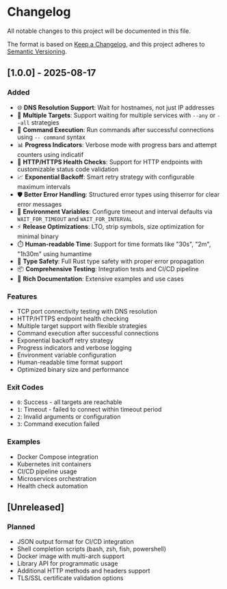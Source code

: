 # Changelog

All notable changes to this project will be documented in this file.

The format is based on [Keep a Changelog](https://keepachangelog.com/en/1.0.0/),
and this project adheres to [Semantic Versioning](https://semver.org/spec/v2.0.0.html).

## [1.0.0] - 2025-08-17

### Added
- 🌐 **DNS Resolution Support**: Wait for hostnames, not just IP addresses
- 🔗 **Multiple Targets**: Support waiting for multiple services with `--any` or `--all` strategies
- 🚀 **Command Execution**: Run commands after successful connections using `-- command` syntax
- 📊 **Progress Indicators**: Verbose mode with progress bars and attempt counters using indicatif
- 🏥 **HTTP/HTTPS Health Checks**: Support for HTTP endpoints with customizable status code validation
- 📈 **Exponential Backoff**: Smart retry strategy with configurable maximum intervals
- 🛡️ **Better Error Handling**: Structured error types using thiserror for clear error messages
- 🔧 **Environment Variables**: Configure timeout and interval defaults via `WAIT_FOR_TIMEOUT` and `WAIT_FOR_INTERVAL`
- ⚡ **Release Optimizations**: LTO, strip symbols, size optimization for minimal binary
- ⏱️ **Human-readable Time**: Support for time formats like "30s", "2m", "1h30m" using humantime
- 🎯 **Type Safety**: Full Rust type safety with proper error propagation
- 📦 **Comprehensive Testing**: Integration tests and CI/CD pipeline
- 📖 **Rich Documentation**: Extensive examples and use cases

### Features
- TCP port connectivity testing with DNS resolution
- HTTP/HTTPS endpoint health checking
- Multiple target support with flexible strategies
- Command execution after successful connections
- Exponential backoff retry strategy
- Progress indicators and verbose logging
- Environment variable configuration
- Human-readable time format support
- Optimized binary size and performance

### Exit Codes
- `0`: Success - all targets are reachable
- `1`: Timeout - failed to connect within timeout period
- `2`: Invalid arguments or configuration
- `3`: Command execution failed

### Examples
- Docker Compose integration
- Kubernetes init containers
- CI/CD pipeline usage
- Microservices orchestration
- Health check automation

## [Unreleased]

### Planned
- JSON output format for CI/CD integration
- Shell completion scripts (bash, zsh, fish, powershell)
- Docker image with multi-arch support
- Library API for programmatic usage
- Additional HTTP methods and headers support
- TLS/SSL certificate validation options
